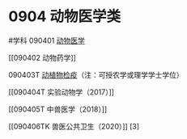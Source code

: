 # 0904 动物医学类
#学科
090401 [动物医学](https://baike.baidu.com/item/%E5%8A%A8%E7%89%A9%E5%8C%BB%E5%AD%A6/6713395)

[[090402 动物药学]]

090403T [动植物检疫](https://baike.baidu.com/item/%E5%8A%A8%E6%A4%8D%E7%89%A9%E6%A3%80%E7%96%AB/1908100)（注：可授农学或理学学士学位）

[[090404T 实验动物学（2017）]]

[[090405T 中兽医学（2018）]]

[[090406TK 兽医公共卫生（2020）]] [3]